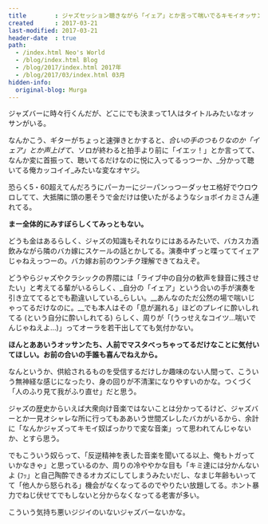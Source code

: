```yaml
---
title        : ジャズセッション聴きながら「イェア」とか言って喘いでるキモイオッサンｗｗｗ
created      : 2017-03-21
last-modified: 2017-03-21
header-date  : true
path:
  - /index.html Neo's World
  - /blog/index.html Blog
  - /blog/2017/index.html 2017年
  - /blog/2017/03/index.html 03月
hidden-info:
  original-blog: Murga
---
```


ジャズバーに時々行くんだが、どこにでも決まって1人はタイトルみたいなオッサンがいる。

なんかこう、ギターがちょっと速弾きとかすると、_合いの手のつもりなのか「イェア」とか声上げて_、ソロが終わると拍手より前に「イエッ！」とか言ってて、なんか変に首振って、聴いてるだけなのに悦に入ってるっつーか、_分かって聴いてる俺カッコイイ_みたいな変なオヤジ。

恐らく5・60超えてんだろうにパーカーにジーパンっつーダッセエ格好でウロウロしてて、大抵隣に頭の悪そうで金だけは使いたがるようなショボイカミさん連れてる。

__まー全体的にみすぼらしくてみっともない。__

どうも金はあるらしく、ジャズの知識もそれなりにはあるみたいで、バカスカ酒飲みながら隣のバカ嫁にスケールの話とかしてる。演奏中ずっと喋っててイェアじゃねえっつーの。バカ嫁お前のウンチク理解できてねえぞ。

どうやらジャズやクラシックの界隈には「ライブ中の自分の歓声を録音に残させたい」と考えてる輩がいるらしく、_自分の「イェア」という合いの手が演奏を引き立ててるとでも勘違いしている_らしい。__あんなのただ公然の場で喘いじゃってるだけなのに。__でも本人はその「息が漏れる」ほどのプレイに酔いしれてる (という自分に酔いしれてる) らしく、周りが「(うっせえなコイツ…喘いでんじゃねえよ…)」ってオーラを若干出してても気付かない。

__ほんとああいうオッサンたち、人前でマスタべっちゃってるだけなことに気付いてほしい。お前の合いの手誰も喜んでねえから。__

なんというか、供給されるものを受信するだけしか趣味のない人間って、こういう無神経な感じになったり、身の回りが不清潔になりやすいのかな。つくづく「人のふり見て我がふり直せ」だと思う。

ジャズの歴史からいえば大衆向け音楽ではないことは分かってるけど、ジャズバーとか一見オシャレな所に行ってもああいう世間ズレしたバカがいるから、余計に「なんかジャズってキモイ奴ばっかりで変な音楽」って思われてんじゃないか、とすら思う。

でもこういう奴らって、「反逆精神を表した音楽を聞いてる以上、俺もトガっていかなきゃ」と思っているのか、周りの冷ややかな目も「キミ達には分かんないよ (ﾌｯ」と自己陶酔できるオカズにしてしまうみたいだし、なまじ年齢もいってて「他人から怒られる」機会がなくなってるのでやりたい放題してる。ホント暴力でねじ伏せてでもしないと分からなくなってる老害が多い。

こういう気持ち悪いジジイのいないジャズバーないかな。
